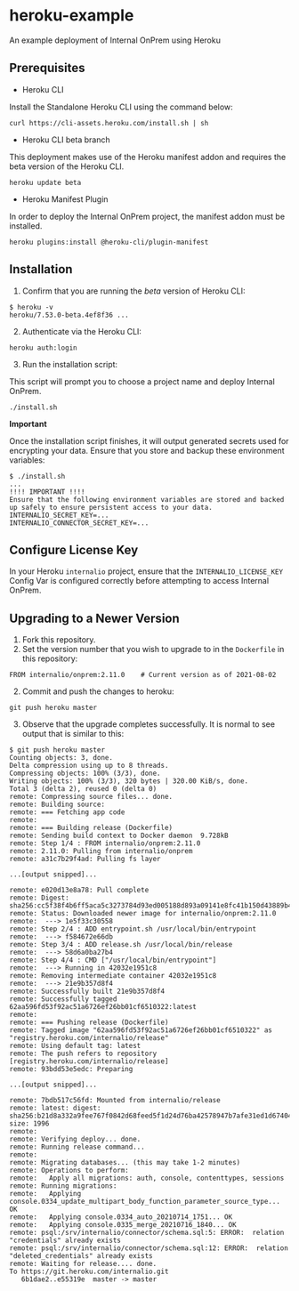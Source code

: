 # heroku-example

An example deployment of Internal OnPrem using Heroku

## Prerequisites

- Heroku CLI

Install the Standalone Heroku CLI using the command below:
```
curl https://cli-assets.heroku.com/install.sh | sh
```
- Heroku CLI beta branch

This deployment makes use of the Heroku manifest addon and requires the beta version of the Heroku CLI.
```
heroku update beta
```
- Heroku Manifest Plugin

In order to deploy the Internal OnPrem project, the manifest addon must be installed.
```
heroku plugins:install @heroku-cli/plugin-manifest
```

## Installation

1. Confirm that you are running the *beta* version of Heroku CLI:
```
$ heroku -v
heroku/7.53.0-beta.4ef8f36 ...
```
2. Authenticate via the Heroku CLI:
```
heroku auth:login
```
3. Run the installation script:

This script will prompt you to choose a project name and deploy Internal OnPrem.
```
./install.sh
```

**Important**

Once the installation script finishes, it will output generated secrets used for encrypting your data. Ensure that you store and backup these environment variables:

```
$ ./install.sh
...
!!!! IMPORTANT !!!!
Ensure that the following environment variables are stored and backed up safely to ensure persistent access to your data.
INTERNALIO_SECRET_KEY=...
INTERNALIO_CONNECTOR_SECRET_KEY=...
```

## Configure License Key
In your Heroku `internalio` project, ensure that the `INTERNALIO_LICENSE_KEY` Config Var is configured correctly before attempting to access Internal OnPrem.

## Upgrading to a Newer Version
1. Fork this repository.
1. Set the version number that you wish to upgrade to in the `Dockerfile` in this repository:
```
FROM internalio/onprem:2.11.0    # Current version as of 2021-08-02
```

2. Commit and push the changes to heroku:
```
git push heroku master 
```
3. Observe that the upgrade completes successfully.  It is normal to see output that is similar to this:
```
$ git push heroku master
Counting objects: 3, done.
Delta compression using up to 8 threads.
Compressing objects: 100% (3/3), done.
Writing objects: 100% (3/3), 320 bytes | 320.00 KiB/s, done.
Total 3 (delta 2), reused 0 (delta 0)
remote: Compressing source files... done.
remote: Building source:
remote: === Fetching app code
remote:
remote: === Building release (Dockerfile)
remote: Sending build context to Docker daemon  9.728kB
remote: Step 1/4 : FROM internalio/onprem:2.11.0
remote: 2.11.0: Pulling from internalio/onprem
remote: a31c7b29f4ad: Pulling fs layer

...[output snipped]...

remote: e020d13e8a78: Pull complete
remote: Digest: sha256:cc5f38f4b6ff5aca5c3273784d93ed005188d893a09141e8fc41b150d43889b4
remote: Status: Downloaded newer image for internalio/onprem:2.11.0
remote:  ---> 1e5f33c30558
remote: Step 2/4 : ADD entrypoint.sh /usr/local/bin/entrypoint
remote:  ---> f584672e66db
remote: Step 3/4 : ADD release.sh /usr/local/bin/release
remote:  ---> 58d6a0ba27b4
remote: Step 4/4 : CMD ["/usr/local/bin/entrypoint"]
remote:  ---> Running in 42032e1951c8
remote: Removing intermediate container 42032e1951c8
remote:  ---> 21e9b357d8f4
remote: Successfully built 21e9b357d8f4
remote: Successfully tagged 62aa596fd53f92ac51a6726ef26bb01cf6510322:latest
remote:
remote: === Pushing release (Dockerfile)
remote: Tagged image "62aa596fd53f92ac51a6726ef26bb01cf6510322" as "registry.heroku.com/internalio/release"
remote: Using default tag: latest
remote: The push refers to repository [registry.heroku.com/internalio/release]
remote: 93bdd53e5edc: Preparing

...[output snipped]...

remote: 7bdb517c56fd: Mounted from internalio/release
remote: latest: digest: sha256:b21d8a332a9fee767f0842d68feed5f1d24d76ba42578947b7afe31ed1d67404 size: 1996
remote:
remote: Verifying deploy... done.
remote: Running release command...
remote:
remote: Migrating databases... (this may take 1-2 minutes)
remote: Operations to perform:
remote:   Apply all migrations: auth, console, contenttypes, sessions
remote: Running migrations:
remote:   Applying console.0334_update_multipart_body_function_parameter_source_type... OK
remote:   Applying console.0334_auto_20210714_1751... OK
remote:   Applying console.0335_merge_20210716_1840... OK
remote: psql:/srv/internalio/connector/schema.sql:5: ERROR:  relation "credentials" already exists
remote: psql:/srv/internalio/connector/schema.sql:12: ERROR:  relation "deleted_credentials" already exists
remote: Waiting for release.... done.
To https://git.heroku.com/internalio.git
   6b1dae2..e55319e  master -> master
```
